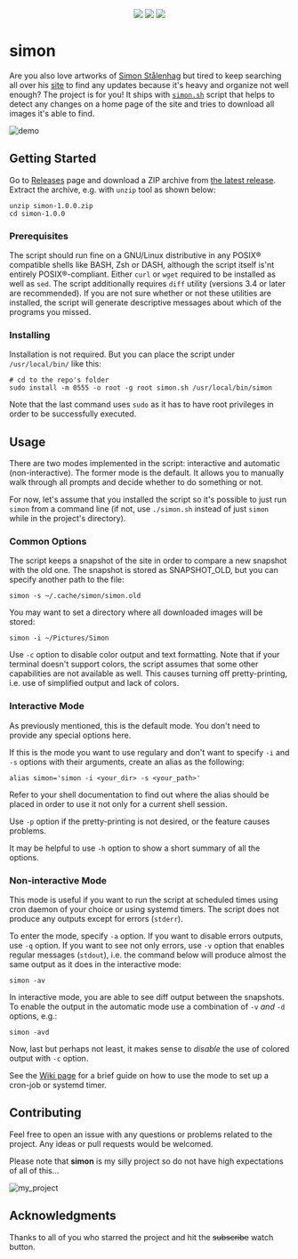 <div align='center'>
  <div>
    <img src="https://forthebadge.com/images/badges/for-you.svg"/> 
    <img src="https://forthebadge.com/images/badges/built-with-love.svg"/> 
    <img src="https://forthebadge.com/images/badges/uses-badges.svg"/>
  </div>
</div>

# simon

Are you also love artworks of [Simon Stålenhag][twitter] but tired to keep
searching all over his [site][] to find any updates because it's heavy and
organize not well enough? The project is for you! It ships with
[`simon.sh`](simon.sh) script that helps to detect any changes on a home
page of the site and tries to download all images it's able to find.

![demo](https://user-images.githubusercontent.com/10958284/53890335-ec0dc500-401f-11e9-8121-20347c3fe89b.gif)

[twitter]: https://twitter.com/simonstalenhag?lang=en
[site]: http://simonstalenhag.se

## Getting Started

Go to [Releases][] page and download a ZIP archive from
[the latest release][]. Extract the archive, e.g. with `unzip` tool as shown
below:

```shell
unzip simon-1.0.0.zip
cd simon-1.0.0
```

[Releases]: https://github.com/7aitsev/simon/releases
[the latest release]: https://github.com/7aitsev/simon/releases/latest

### Prerequisites

The script should run fine on a GNU/Linux distributive in any POSIX®
compatible shells like BASH, Zsh or DASH, although the script itself is'nt
entirely POSIX®-compliant. Either `curl` or `wget` required to be installed
as well as `sed`. The script additionally requires `diff` utility (versions
3.4 or later are recommended). If you are not sure whether or not these
utilities are installed, the script will generate descriptive messages about
which of the programs you missed.

### Installing

Installation is not required. But you can place the script under
`/usr/local/bin/` like this:

```shell
# cd to the repo's folder
sudo install -m 0555 -o root -g root simon.sh /usr/local/bin/simon
```

Note that the last command uses `sudo` as it has to have root privileges
in order to be successfully executed.

## Usage

There are two modes implemented in the script: interactive and
automatic (non-interactive). The former mode is the default. It allows you to
manually walk through all prompts and decide whether to do something or not.

For now, let's assume that you installed the script so it's possible to just
run `simon` from a command line (if not, use `./simon.sh` instead of just
`simon` while in the project's directory).

### Common Options

The script keeps a snapshot of the site in order to compare a new snapshot
with the old one. The snapshot is stored as SNAPSHOT_OLD, but you can
specify another path to the file:

```shell
simon -s ~/.cache/simon/simon.old
```

You may want to set a directory where all downloaded images will be stored:

```shell
simon -i ~/Pictures/Simon
```

Use `-c` option to disable color output and text formatting. Note that if
your terminal doesn't support colors, the script assumes that some other
capabilities are not available as well. This causes turning off
pretty-printing, i.e. use of simplified output and lack of colors.

### Interactive Mode

As previously mentioned, this is the default mode. You don't need to provide
any special options here.

If this is the mode you want to use regulary and don't want to specify
`-i` and `-s` options with their arguments, create an alias as the following:

```shell
alias simon='simon -i <your_dir> -s <your_path>'
```

Refer to your shell documentation to find out where the alias should be
placed in order to use it not only for a current shell session.

Use `-p` option if the pretty-printing is not desired, or the feature causes
problems.

It may be helpful to use `-h` option to show a short summary of all the
options.

### Non-interactive Mode

This mode is useful if you want to run the script at scheduled times using
cron daemon of your choice or using systemd timers. The script does not
produce any outputs except for errors (`stderr`).

To enter the mode, specify `-a` option. If you want to disable errors outputs,
use `-q` option. If you want to see not only errors, use `-v` option
that enables regular messages (`stdout`), i.e. the command below will produce
almost the same output as it does in the interactive mode:

```
simon -av
```

In interactive mode, you are able to see diff output between the snapshots. To
enable the output in the automatic mode use a combination of `-v` *and* `-d`
options, e.g.:

```
simon -avd
```

Now, last but perhaps not least, it makes sense to *disable* the use of
colored output with `-c` option.

See the [Wiki page][] for a brief guide on how to use the mode to set up a
cron-job or systemd timer.

[Wiki page]: https://github.com/7aitsev/simon/wiki/Set-up-the-Script-to-Run-Periodically

## Contributing

Feel free to open an issue with any questions or problems related to the
project. Any ideas or pull requests would be welcomed.

Please note that **simon** is my silly project so do not have high
expectations of all of this...

![my_project](https://user-images.githubusercontent.com/10958284/53481312-da06b200-3a74-11e9-8137-d333d534d516.jpg)

## Acknowledgments

Thanks to all of you who starred the project and hit the ~~subscribe~~ watch
button.

